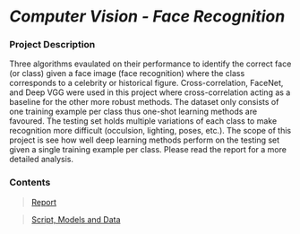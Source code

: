 # _Computer Vision - Face Recognition_
### Project Description 
Three algorithms evaulated on their performance to identify the correct face (or class) given a face image (face recognition) where the class corresponds to a celebrity or historical figure. Cross-correlation, FaceNet, and Deep VGG were used in this project where cross-correlation acting as a baseline for the other more robust methods. The dataset only consists of one training example per class thus one-shot learning methods are favoured. The testing set holds multiple variations of each class to make recognition more difficult (occulsion, lighting, poses, etc.). The scope of this project is see how well deep learning methods perform on the testing set given a single training example per class. Please read the report for a more detailed analysis.
### Contents
> [Report](https://github.com/OJL96/Face_Recognition/files/7213505/Face.Recognition.Report.pdf)

> [Script, Models and Data](https://rb.gy/k2jows)
